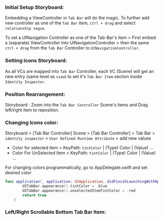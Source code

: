 ### Initial Setup Storyboard:
Embedding a ViewController in `Tab Bar` will do the magic. To further add new controller as one of the `Tab Bar` item, `ctrl + drag` and select `relationship segue`.

To set a UINavigation Controller as one of the Tab-Bar's item > First embed a (separate) ViewController into UINavigationController > then the same `ctrl + drag` from the `Tab Bar` Controller to `UINavigationController`. 

### Setting Icons Storyboard:
As all VCs are mapped into `Tab Bar` Controller, each VC (Scene) will get an new entry (same level as `view`) to set it's `Tab Bar Item` section inside `Identity Inspector`. 

### Position Rearrangement:
Storyboard : Zoom into the `Tab Bar Controller` Scene's items and Drag left/right item to reposition.

### Changing Icons color:
Storyboard > [Tab Bar Controller] Scene > [Tab Bar Controller] > Tab Bar > `identity inspector` > `User Defined Runtime Attribute` > add new values


- Color for selected item > KeyPath: `tintColor` | (Type) Color | (Value) ...
- Color For UnSelected Item > KeyPath: `tintColor` | (Type) Color | (Value) ...

For changing colors programmatically, go to AppDelegate.swift and set desired color
```swift
func application(_ application: UIApplication, didFinishLaunchingWithOptions launchOptions: [UIApplication.LaunchOptionsKey: Any]?) -> Bool {
        UITabBar.appearance().tintColor = .blue
        UITabBar.appearance().unselectedItemTintColor = .red
        return true
    }
```


### Left/Right Scrollable Bottom Tab Bar Item: